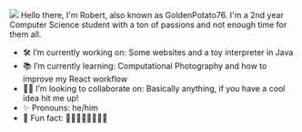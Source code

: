 
<!--
**PotatoGolden76/PotatoGolden76** is a ✨ _special_ ✨ repository because its `README.md` (this file) appears on your GitHub profile.

Here are some ideas to get you started:

- 🔭 I’m currently working on ...
- 🌱 I’m currently learning ...
- 👯 I’m looking to collaborate on ...
- 🤔 I’m looking for help with ...
- 💬 Ask me about ...
- 📫 How to reach me: ...
- 😄 Pronouns: ...
- ⚡ Fun fact: ...
-->
![](https://hit.yhype.me/github/profile?user_id=26687462)
Hello there, I'm Robert, also known as GoldenPotato76. I'm a 2nd year Computer Science student with a ton of passions and not enough time for them all. 

- 🛠 I’m currently working on: Some websites and a toy interpreter in Java
- 📚 I’m currently learning: Computational Photography and how to improve my React workflow
- 👷‍♀️ I’m looking to collaborate on: Basically anything, if you have a cool idea hit me up!
- ✨ Pronouns: he/him
- 🎁 Fun fact: 🍌🥔🍌🥔🍌🥔🍌🥔

